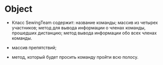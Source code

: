 # Object
- Класс SewingTeam содержит: название команды; массив из четырех участников; метод для вывода информации о членах команды, прошедших дистанцию; метод вывода информации обо всех членах команды.

- массив препятствий;
- метод, который будет просить команду пройти всю полосу.

